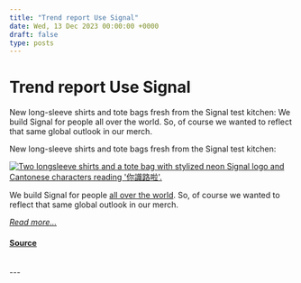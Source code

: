 ```yaml
---
title: "Trend report Use Signal"
date: Wed, 13 Dec 2023 00:00:00 +0000
draft: false
type: posts
---
```

# Trend report Use Signal





 New long-sleeve shirts and tote bags fresh from the Signal test kitchen: We build Signal for people all over the world. So, of course we wanted to reflect that same global outlook in our merch. 

New long-sleeve shirts and tote bags fresh from the Signal test kitchen:

[![Two longsleeve shirts and a tote bag with stylized neon Signal logo and Cantonese characters reading '你識路啦'.](/blog/images/use-signal-header.png)](https://shop.signal.org/)

We build Signal for people [all over the world](/blog/signal-is-for-everyone/). So, of course we wanted to reflect that same global outlook in our merch.

[_Read more..._](https://signal.org/blog/trend-report-use-signal/)

#### [Source](https://signal.org/blog/trend-report-use-signal/)

<br/>
---
